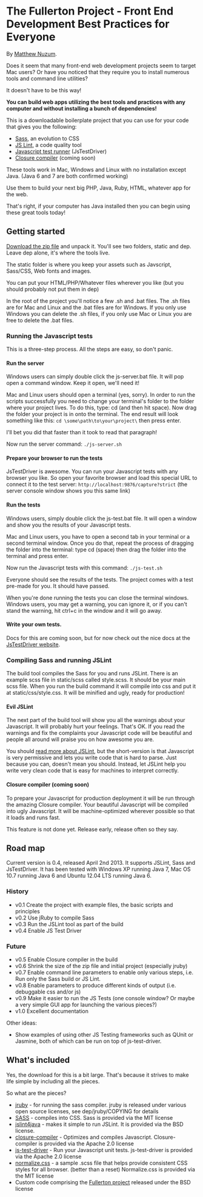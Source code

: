 # The Fullerton Project - Front End Development Best Practices for Everyone

By [Matthew Nuzum](http://www.bearfruit.org).

Does it seem that many front-end web development projects seem to target Mac users? Or have you noticed that they require you to install numerous tools and command line utilities?

It doesn't have to be this way!

**You can build web apps utilizing the best tools and practices with any computer and without installing a bunch of dependencies!**

This is a downloadable boilerplate project that you can use for your code that gives you the following:

 * [Sass](http://sass-lang.com/), an evolution to CSS
 * [JS Lint](http://www.jslint.com/lint.html), a code quality tool
 * [Javascript test runner](https://code.google.com/p/js-test-driver/wiki/GettingStarted) (JsTestDriver)
 * [Closure compiler](https://developers.google.com/closure/compiler/) (coming soon)

These tools work in Mac, Windows and Linux with no installation except Java. (Java 6 and 7 are both confirmed working)

Use them to build your next big PHP, Java, Ruby, HTML, whatever app for the web.

That's right, if your computer has Java installed then you can begin using these great tools today!

## Getting started

[Download the zip file](https://github.com/newz2000/fullerton-project/archive/master.zip) and unpack it. You'll see two folders, static and dep. Leave dep alone, it's where the tools live.

The static folder is where you keep your assets such as Javscript, Sass/CSS, Web fonts and images.

You can put your HTML/PHP/Whatever files wherever you like (but you should probably not put them in dep)

In the root of the project you'll notice a few .sh and .bat files. The .sh files are for Mac and Linux and the .bat files are for Windows. If you only use Windows you can delete the .sh files, if you only use Mac or Linux you are free to delete the .bat files.

### Running the Javascript tests

This is a three-step process. All the steps are easy, so don't panic.

#### Run the server

Windows users can simply double click the js-server.bat file. It will pop open a command window. Keep it open, we'll need it!

Mac and Linux users should open a terminal (yes, sorry). In order to run the scripts successfully you need to change your terminal's folder to the folder where your project lives. To do this, type: cd (and then hit space). Now drag the folder your project is in onto the terminal. The end result will look something like this: `cd \some\path\to\your\project\` then press enter.

I'll bet you did that faster than it took to read that paragraph!

Now run the server command: `./js-server.sh`

#### Prepare your browser to run the tests

JsTestDriver is awesome. You can run your Javascript tests with any browser you like. So open your favorite browser and load this special URL to connect it to the test server: `http://localhost:9876/capture?strict` (the server console window shows you this same link)

#### Run the tests

Windows users, simply double click the js-test.bat file. It will open a window and show you the results of your Javascript tests.

Mac and Linux users, you have to open a second tab in your terminal or a second terminal window. Once you do that, repeat the process of dragging the folder into the terminal: type cd (space) then drag the folder into the terminal and press enter.

Now run the Javascript tests with this command: `./js-test.sh`

Everyone should see the results of the tests. The project comes with a test pre-made for you. It should have passed.

When you're done running the tests you can close the terminal windows. Windows users, you may get a warning, you can ignore it, or if you can't stand the warning, hit ctrl+c in the window and it will go away.

#### Write your own tests. 

Docs for this are coming soon, but for now check out the nice docs at the [JsTestDriver website](https://code.google.com/p/js-test-driver/wiki/GettingStarted).

### Compiling Sass and running JSLint

The build tool compiles the Sass for you and runs JSLint. There is an example scss file in static/scss called style.scss. It should be your main scss file. When you run the build command it will compile into css and put it at static/css/style.css. It will be minified and ugly, ready for production!

#### Evil JSLint

The next part of the build tool will show you all the warnings about your Javascript. It will probably hurt your feelings. That's OK. If you read the warnings and fix the complaints your Javascript code will be beautiful and people all around will praise you on how awesome you are.

You should [read more about JSLint](http://www.jslint.com/lint.html), but the short-version is that Javascript is very permissive and lets you write code that is hard to parse. Just because you can, doesn't mean you should. Instead, let JSLint help you write very clean code that is easy for machines to interpret correctly.

#### Closure compiler (coming soon)

To prepare your Javascript for production deployment it will be run through the amazing Closure compiler. Your beautiful Javascript will be compiled into ugly Javascript. It will be machine-optimized wherever possible so that it loads and runs fast.

This feature is not done yet. Release early, release often so they say.

## Road map

Current version is 0.4, released April 2nd 2013. It supports JSLint, Sass and JsTestDriver. It has been tested with Windows XP running Java 7, Mac OS 10.7 running Java 6 and Ubuntu 12.04 LTS running Java 6.

### History

 * v0.1 Create the project with example files, the basic scripts and principles
 * v0.2 Use jRuby to compile Sass
 * v0.3 Run the JSLint tool as part of the build
 * v0.4 Enable JS Test Driver

### Future

 * v0.5 Enable Closure compiler in the build
 * v0.6 Shrink the size of the zip file and initial project (especially jruby)
 * v0.7 Enable command line parameters to enable only various steps, i.e. Run only the Sass build or JS Lint.
 * v0.8 Enable parameters to produce different kinds of output (i.e. debuggable css and/or js)
 * v0.9 Make it easier to run the JS Tests (one console window? Or maybe a very simple GUI app for launching the various pieces?)
 * v1.0 Excellent documentation
 
Other ideas:

 * Show examples of using other JS Testing frameworks such as QUnit or Jasmine, both of which can be run on top of js-test-driver.

## What's included

Yes, the download for this is a bit large. That's because it strives to make life simple by including all the pieces.

So what are the pieces?

* [jruby](http://jruby.org/) - for running the sass compiler. jruby is released under various open source licenses, see dep/jruby/COPYING for details
* [SASS](http://sass-lang.com/) - compiles into CSS. Sass is provided via the MIT license
* [jslint4java](http://code.google.com/p/jslint4java/) - makes it simple to run JSLint. It is provided via the BSD license.
* [closure-compiler](https://developers.google.com/closure/compiler/) - Optimizes and compiles Javascript. Closure-compiler is provided via the Apache 2.0 license
* [js-test-driver](https://code.google.com/p/js-test-driver/) - Run your Javascript unit tests. js-test-driver is provided via the Apache 2.0 license
* [normalize.css](git.io/normalize) - a sample .scss file that helps provide consistent CSS styles for all browser. (better than a reset) Normalize.css is provided via the MIT license
* Custom code comprising the [Fullerton project](https://github.com/newz2000) released under the BSD license
